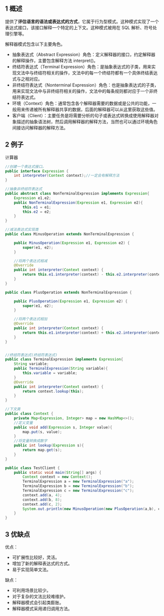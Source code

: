 ## 1 概述

提供了**评估语言的语法或表达式的方式**，它属于行为型模式。这种模式实现了一个表达式接口，该接口解释一个特定的上下文。这种模式被用在 SQL 解析、符号处理引擎等。

解释器模式包含以下主要角色。

- 抽象表达式（Abstract Expression）角色：定义解释器的接口，约定解释器的解释操作，主要包含解释方法 interpret()。
- 终结符表达式（Terminal Expression）角色：是抽象表达式的子类，用来实现文法中与终结符相关的操作，文法中的每一个终结符都有一个具体终结表达式与之相对应。
- 非终结符表达式（Nonterminal Expression）角色：也是抽象表达式的子类，用来实现文法中与非终结符相关的操作，文法中的每条规则都对应于一个非终结符表达式。
- 环境（Context）角色：通常包含各个解释器需要的数据或是公共的功能，一般用来传递被所有解释器共享的数据，后面的解释器可以从这里获取这些值。
- 客户端（Client）：主要任务是将需要分析的句子或表达式转换成使用解释器对象描述的抽象语法树，然后调用解释器的解释方法，当然也可以通过环境角色间接访问解释器的解释方法。

## 2 例子

计算器

```java
//创建一个表达式接口。
public interface Expression {
    int interpreter(Context context);//一定会有解释方法
}

//抽象非终结符表达式
public abstract class NonTerminalExpression implements Expression{
    Expression e1,e2;
    public NonTerminalExpression(Expression e1, Expression e2){
        this.e1 = e1;
        this.e2 = e2;
    }
}

//减法表达式实现类
public class MinusOperation extends NonTerminalExpression {

    public MinusOperation(Expression e1, Expression e2) {
        super(e1, e2);
    }

    //将两个表达式相减
    @Override
    public int interpreter(Context context) {
        return this.e1.interpreter(context) - this.e2.interpreter(context);
    }
}

public class PlusOperation extends NonTerminalExpression {

    public PlusOperation(Expression e1, Expression e2) {
        super(e1, e2);
    }

    //将两个表达式相加
    @Override
    public int interpreter(Context context) {
        return this.e1.interpreter(context) + this.e2.interpreter(context);
    }
}


//终结符表达式(终结符表达式)
public class TerminalExpression implements Expression{
    String variable;
    public TerminalExpression(String variable){
        this.variable = variable;
    }
    @Override
    public int interpreter(Context context) {
        return context.lookup(this);
    }
}

//下文类
public class Context {
    private Map<Expression, Integer> map = new HashMap<>();
    //定义变量
    public void add(Expression s, Integer value){
        map.put(s, value);
    }
    //将变量转换成数字
    public int lookup(Expression s){
        return map.get(s);
    }
}

public class TestClient {
    public static void main(String[] args) {
        Context context = new Context();
        TerminalExpression a = new TerminalExpression("a");
        TerminalExpression b = new TerminalExpression("b");
        TerminalExpression c = new TerminalExpression("c");
        context.add(a, 4);
        context.add(b, 8);
        context.add(c, 2);
        System.out.println(new MinusOperation(new PlusOperation(a,b), c).interpreter(context));
    }
}
```

## 3 优缺点

优点： 

* 可扩展性比较好，灵活。 
* 增加了新的解释表达式的方式。 
* 易于实现简单文法。

缺点：

* 可利用场景比较少。 
* 对于复杂的文法比较难维护。 
* 解释器模式会引起类膨胀。 
* 解释器模式采用递归调用方法。